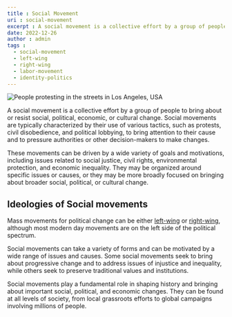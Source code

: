 ```yaml
---
title : Social Movement
uri : social-movement
excerpt : A social movement is a collective effort by a group of people to bring about or resist social, political, economic, or cultural change.
date: 2022-12-26
author : admin
tags : 
  - social-movement
  - left-wing
  - right-wing
  - labor-movement
  - identity-politics
---
```


![People protesting in the streets in Los Angeles, USA](/assets/img/articles/social-movement.jpg)

A social movement is a collective effort by a group of people to bring about or resist social, political, economic, or cultural change. Social movements are typically characterized by their use of various tactics, such as protests, civil disobedience, and political lobbying, to bring attention to their cause and to pressure authorities or other decision-makers to make changes.

These movements can be driven by a wide variety of goals and motivations, including issues related to social justice, civil rights, environmental protection, and economic inequality. They may be organized around specific issues or causes, or they may be more broadly focused on bringing about broader social, political, or cultural change.

## Ideologies of Social movements

Mass movements for political change can be either [left-wing](/tag/left-wing) or [right-wing](/tag/right-wing), although most modern day movements are on the left side of the political spectrum.

Social movements can take a variety of forms and can be motivated by a wide range of issues and causes. Some social movements seek to bring about progressive change and to address issues of injustice and inequality, while others seek to preserve traditional values and institutions.

Social movements play a fundamental role in shaping history and bringing about important social, political, and economic changes. They can be found at all levels of society, from local grassroots efforts to global campaigns involving millions of people.